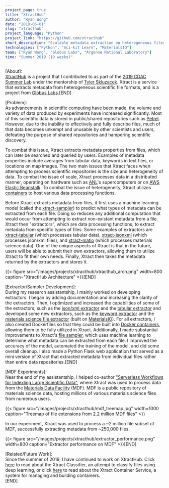 ```yaml
---
project_page: true
title: "XtractHub"
author: "Ryan Wong"
date: "2019-06-01"
slug: "xtracthub"
project_language: "Python"
project_link: "https://github.com/xtracthub"
short_description: "Scalable metadata extraction on heterogeneous files"
technologies: ["Python", "Sci-kit Learn", "MaterialsIO"]
team: ["Ryan Wong", "Globus Labs", "Argonne National Laboratory"]
time: "Summer 2019 (10 weeks)"
---
```

[About]:  
[XtractHub](https://github.com/xtracthub) is a project that I contributed to as part of the 
[2019 CDAC Summer Lab](https://cdac.uchicago.edu/engage/summerlab/#project-profiles) under 
the mentorship of [Tyler Skluzacek](https://github.com/tskluzac). Xtract is a service that 
extracts metadata from heterogeneous scientific file formats, and is a project from 
[Globus Labs](https://labs.globus.org).[END]  
  
[Problem]:  
As advancements in scientific computing have been made, the volume and variety of data 
produced by experiments have increased significantly. Most of this scientific data is stored 
in public/shared repositories such as [Petrel](https://petrel.alcf.anl.gov). However, due 
to the inability to effectively and fully describe files, much of that data becomes unkempt 
and unusable by other scientists and users, defeating the purpose of shared repositories 
and hampering scientific discovery.  
  
To combat this issue, Xtract extracts metadata properties from files, which can later be 
searched and queried by users. Examples of metadata properties include averages from 
tabular data, keywords in text files, or locations on map images. The two main issues that 
Xtract faces when attempting to process scientific repositories is the size and heterogeneity 
of data. To combat the issue of scale, Xtract processes data in a distributed manner, 
operating on hardware such as [ANL](https://en.wikipedia.org/wiki/Argonne_National_Laboratory)'s 
supercomputers or on [AWS Elastic Beanstalk](https://aws.amazon.com/eb/). To combat the issue 
of heterogeneity, Xtract utilizes [containers](https://en.wikipedia.org/wiki/OS-level_virtualization) 
to host various data processing functions.  
  
Before Xtract extracts metadata from files, it first uses a machine learning model (called 
the [xtract-sampler](https://github.com/xtracthub/xtract-sampler)) to predict what types of 
metadata can be extracted from each file. Doing so reduces any additional computation that 
would occur from attempting to extract non-existant metadata from a file. Xtract then 
"extractors", which are data processing functions, to extract metadata from specific types of 
files. Some examples of extractors are [xtract-tabular](https://github.com/xtracthub/xtract-tabular) 
(which processes tabular data), [xtract-jsonxml](https://github.com/xtracthub/xtract-tabular) 
(which processes json/xml files), and [xtract-matio](https://github.com/xtracthub/xtract-tabular) 
(which processes materials science data). One of the unique aspects of Xtract is that in the 
future, users will be able to submit their own extractors, allowing them to utilize Xtract 
to fit their own needs. Finally, Xtract then takes the metadata returned by the extractors 
and stores it.  

{{< figure src="/images/projects/xtracthub/xtracthub_arch.png" width=800 caption="XtractHub Architecture" >}}[END]  
  
[Extractor/Sampler Development]:  
During my research assistantship, I mainly worked on developing extractors. I began by 
adding documentation and increasing the clarity of the extractors. Then, I optimized and 
increased the capabilities of some of the extractors, such as the [json/xml extractor](https://github.com/xtracthub/xtract-jsonxml) 
and the [tabular extractor](https://github.com/xtracthub/xtract-tabular) and developed some 
new extractors, such as the [keyword extractor](https://github.com/xtracthub/xtract-keyword) 
and the [materials science file extractor](https://github.com/xtracthub/xtract-matio) (built 
on [MaterialsIO](https://github.com/materials-data-facility/MaterialsIO)). For all extractors, 
I also created Dockerfiles so that they could be built into [Docker containers](https://www.docker.com/resources/what-container), 
allowing them to be fully utilized in Xtract. Additionally, I made substantial improvements 
to Xtract's [file sampler](https://github.com/xtracthub/xtract-sampler), which uses machine 
learning to determine what metadata can be extracted from each file. I improved the accuracy 
of the model, automated the training of the model, and did some overall cleanup. I also made 
a Python Flask web application that served as a mini version of Xtract that extracted metadata 
from individual files rather than entire data repositories.[END]  
  
[MDF Experiments]:  
Near the end of my assistantship, I helped co-author ["Serverless Workflows for Indexling 
Large Scientific Data"](/documents/projects/xtracthub/xtracthub_wosc_19.pdf), where Xtract 
was used to process data from the [Materials Data Facility](https://materialsdatafacility.org) 
(MDF). MDF is a public repository of materials science data, hosting millions of various 
materials science files from numerous users.
  
{{< figure src="/images/projects/xtracthub/mdf_treemap.jpg" width=1000 caption="Treemap of file extensions from 2.2 million MDF files" >}}
  
In our experiment, Xtract was used to process a ~2 million file subset of MDF, successfully
extracting metadata from ~250,000 files.  

{{< figure src="/images/projects/xtracthub/extractor_performance.png" width=800 caption="Extractor performance on MDF" >}}[END]  
  
[Related/Future Work]:  
Since the summer of 2019, I have continued to work on XtractHub. Click [here](/projects/xtract_classifier) 
to read about the Xtract Classifier, an attempt to classify files using deep learning, or 
click [here](/projects/xtract_container_service) to read about the Xtract Container Service, 
a system for managing and building containers.  
[END]
